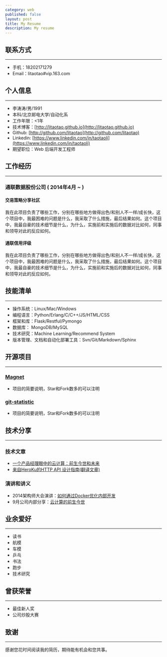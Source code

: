 ```yaml
---
category: web
published: false
layout: post
title: My Resume
description: My resume
---
```


联系方式
---  
---

- 手机：18202171279  
- Email：litaotao#vip.163.com  

个人信息
---  
---

 - 李涛涛/男/1991 
 - 本科/北京邮电大学/自动化系 
 - 工作年限：<1年
 - 技术博客：[http://litaotao.github.io](http://litaotao.github.io)
 - Github: [http://github.com/litaotao](http://github.com/litaotao)
 - Linkedin: [https://www.linkedin.com/in/taotaoli](https://www.linkedin.com/in/taotaoli)
 - 期望职位：Web 后端开发工程师

工作经历
---  
---

### 通联数据股份公司 ( 2014年4月 ~  )

#### 交易策略分享社区   
我在此项目负责了哪些工作，分别在哪些地方做得出色/和别人不一样/成长快，这个项目中，我最困难的问题是什么，我采取了什么措施，最后结果如何。这个项目中，我最自豪的技术细节是什么，为什么，实施前和实施后的数据对比如何，同事和领导对此的反应如何。


#### 通联信用评级
我在此项目负责了哪些工作，分别在哪些地方做得出色/和别人不一样/成长快，这个项目中，我最困难的问题是什么，我采取了什么措施，最后结果如何。这个项目中，我最自豪的技术细节是什么，为什么，实施前和实施后的数据对比如何，同事和领导对此的反应如何。


技能清单
---  
---

- 操作系统：Linux/Mac/Windows
- 编程语言：Python/Erlang/C/C++/JS/HTML/CSS
- 框架和库：Flask/Restful/Pymongo
- 数据库：    MongoDB/MySQL
- 技术研究：Machine Learning/Recommend System
- 版本管理、文档和自动化部署工具：Svn/Git/Markdown/Sphinx


开源项目
---  
---

### [Magnet](http://github.com/litaotao/Magnet)

 - 项目的简要说明，Star和Fork数多的可以注明

### [git-statistic](http://github.com/litaotao/git-statistic) 

 - 项目的简要说明，Star和Fork数多的可以注明


技术分享  
---  
---

### 技术文章

- [一个产品经理眼中的云计算：前生今世和未来](http://get.jobdeer.com/706.get)
- [来自HeroKu的HTTP API 设计指南(翻译文章)](http://get.jobdeer.com/343.get) 

### 演讲和讲义
 - 2014架构师大会演讲：[如何通过Docker优化内部开发](http://jobdeer.com)
 - 9月公司内部分享：[云计算的前生今世](http://jobdeer.com)


业余爱好
---  
---

- 读书
- 航模  
- 车模
- 乒乓
- 书法
- 跑步
- 技术研究 


曾获荣誉
---  
---  

- 最佳新人奖
- 公司炒股大赛


致谢
---  
--- 

感谢您花时间阅读我的简历，期待能有机会和您共事。